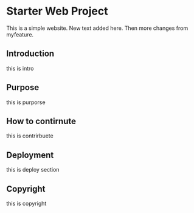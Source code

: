 # Starter Web Project

This is a simple website. New text added here. Then more changes from myfeature.

## Introduction

this is intro

## Purpose

this is purporse


## How to contirnute

this is contrirbuete

## Deployment

this is deploy section

## Copyright

this is copyright